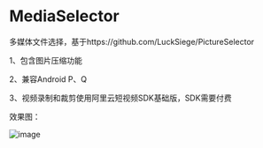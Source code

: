 # MediaSelector
多媒体文件选择，基于https://github.com/LuckSiege/PictureSelector

1、包含图片压缩功能

2、兼容Android P、Q

3、视频录制和裁剪使用阿里云短视频SDK基础版，SDK需要付费


效果图：

![image](https://github.com/gaoleicoding/MediaSlector/raw/master/imgs/img1.jpg)